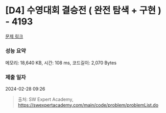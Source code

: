 # [D4] 수영대회 결승전 ( 완전 탐색 + 구현 ) - 4193 

[문제 링크](https://swexpertacademy.com/main/code/problem/problemDetail.do?contestProbId=AWKaG6_6AGQDFARV) 

### 성능 요약

메모리: 18,640 KB, 시간: 108 ms, 코드길이: 2,070 Bytes

### 제출 일자

2024-02-28 09:26



> 출처: SW Expert Academy, https://swexpertacademy.com/main/code/problem/problemList.do